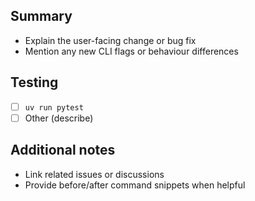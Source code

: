 ## Summary

- Explain the user-facing change or bug fix
- Mention any new CLI flags or behaviour differences

## Testing

- [ ] `uv run pytest`
- [ ] Other (describe)

## Additional notes

- Link related issues or discussions
- Provide before/after command snippets when helpful

